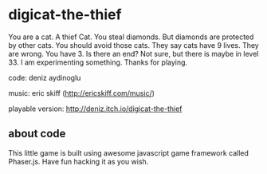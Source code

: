# digicat-the-thief

You are a cat. A thief Cat. You steal diamonds. But diamonds are protected by other cats. You should avoid those cats. They say cats have 9 lives. They are wrong. You have 3. Is there an end? Not sure, but there is maybe in level 33. I am experimenting something. Thanks for playing.

code:  deniz aydinoglu

music: eric skiff (http://ericskiff.com/music/)

playable version: http://deniz.itch.io/digicat-the-thief

## about code

This little game is built using awesome javascript game framework called Phaser.js. Have fun hacking it as you wish. 
